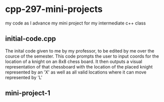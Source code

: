 # cpp-297-mini-projects
my code as I advance my mini project for my intermediate c++ class

## initial-code.cpp
The inital code given to me by my professor, to be edited by me over the cource of the semester. This code prompts the user to input coords for the location of a knight on an 8x8 chess board. It then outputs a visual representation of that chessboard with the location of the placed knight represented by an 'X' as well as all valid locations where it can move represented by 'L'

## mini-project-1
